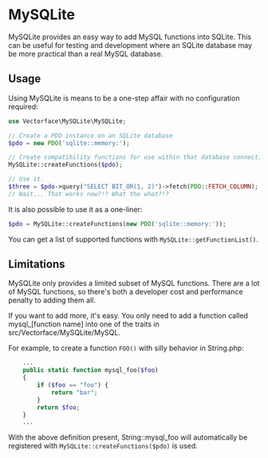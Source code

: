 MySQLite
========

MySQLite provides an easy way to add MySQL functions into SQLite. This can be useful for testing and development where an SQLite database may be more practical than a real MySQL database.

Usage
-----

Using MySQLite is means to be a one-step affair with no configuration required:

```php
use Vectorface\MySQLite\MySQLite;

// Create a PDO instance on an SQLite database
$pdo = new PDO('sqlite::memory:');

// Create compatibility functions for use within that database connection.
MySQLite::createFunctions($pdo);

// Use it.
$three = $pdo->query("SELECT BIT_OR(1, 2)")->fetch(PDO::FETCH_COLUMN);
// Wait... That works now?!? What the what?!?
```

It is also possible to use it as a one-liner:

```php
$pdo = MySQLite::createFunctions(new PDO('sqlite::memory:'));

```

You can get a list of supported functions with ```MySQLite::getFunctionList()```.


Limitations
-----------

MySQLite only provides a limited subset of MySQL functions. There are a lot of MySQL functions, so there's both a developer cost and performance penalty to adding them all.

If you want to add more, it's easy. You only need to add a function called mysql_[function name] into one of the traits in src/Vectorface/MySQLite/MySQL.

For example, to create a function ```FOO()``` with silly behavior in String.php:

```php
	...
	public static function mysql_foo($foo)
	{
		if ($foo == "foo") {
			return "bar";
		}
		return $foo;
	}
	...
```

With the above definition present, String::mysql_foo will automatically be registered with ```MySQLite::createFunctions($pdo)``` is used.

